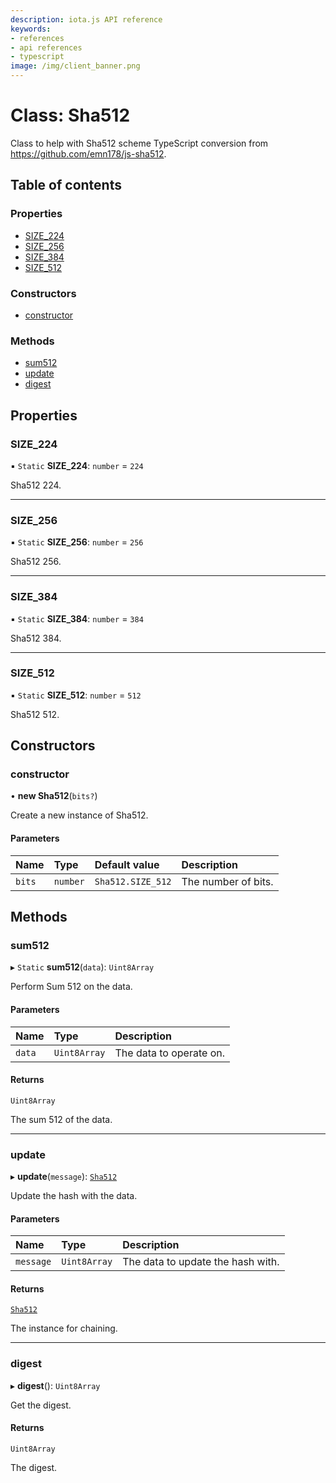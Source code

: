 ```yaml
---
description: iota.js API reference
keywords:
- references
- api references
- typescript
image: /img/client_banner.png
---
```

# Class: Sha512

Class to help with Sha512 scheme
TypeScript conversion from https://github.com/emn178/js-sha512.

## Table of contents

### Properties

- [SIZE\_224](Sha512.md#size_224)
- [SIZE\_256](Sha512.md#size_256)
- [SIZE\_384](Sha512.md#size_384)
- [SIZE\_512](Sha512.md#size_512)

### Constructors

- [constructor](Sha512.md#constructor)

### Methods

- [sum512](Sha512.md#sum512)
- [update](Sha512.md#update)
- [digest](Sha512.md#digest)

## Properties

### SIZE\_224

▪ `Static` **SIZE\_224**: `number` = `224`

Sha512 224.

___

### SIZE\_256

▪ `Static` **SIZE\_256**: `number` = `256`

Sha512 256.

___

### SIZE\_384

▪ `Static` **SIZE\_384**: `number` = `384`

Sha512 384.

___

### SIZE\_512

▪ `Static` **SIZE\_512**: `number` = `512`

Sha512 512.

## Constructors

### constructor

• **new Sha512**(`bits?`)

Create a new instance of Sha512.

#### Parameters

| Name | Type | Default value | Description |
| :------ | :------ | :------ | :------ |
| `bits` | `number` | `Sha512.SIZE_512` | The number of bits. |

## Methods

### sum512

▸ `Static` **sum512**(`data`): `Uint8Array`

Perform Sum 512 on the data.

#### Parameters

| Name | Type | Description |
| :------ | :------ | :------ |
| `data` | `Uint8Array` | The data to operate on. |

#### Returns

`Uint8Array`

The sum 512 of the data.

___

### update

▸ **update**(`message`): [`Sha512`](Sha512.md)

Update the hash with the data.

#### Parameters

| Name | Type | Description |
| :------ | :------ | :------ |
| `message` | `Uint8Array` | The data to update the hash with. |

#### Returns

[`Sha512`](Sha512.md)

The instance for chaining.

___

### digest

▸ **digest**(): `Uint8Array`

Get the digest.

#### Returns

`Uint8Array`

The digest.
